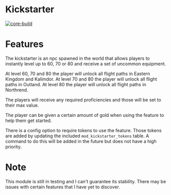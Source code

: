 # Kickstarter
[![core-build](https://github.com/tkn963/mod-kickstarter/workflows/core-build/badge.svg?branch=master&event=push)](https://github.com/tkn963/mod-kickstarter/actions?query=workflow%3Acore-build+branch%3Amaster+event%3Apush)

# Features
The kickstarter is an npc spawned in the world that allows players to instantly level up to 60, 70 or 80 and receive a set of uncommon equipment.

At level 60, 70 and 80 the player will unlock all flight paths in Eastern Kingdom and Kalimdor. At level 70 and 80 the player will unlock all flight paths in Outland. At level 80 the player will unlock all flight paths in Northrend.

The players will receive any required proficiencies and those will be set to their max value.

The player can be given a certain amount of gold when using the feature to help them get started.

There is a config option to require tokens to use the feature. Those tokens are added by updating the included `mod_kickstarter_tokens` table. A command to do this will be added in the future but does not have a high priority.

# Note
This module is still in testing and I can't guarantee its stability. There may be issues with certain features that I have yet to discover.
